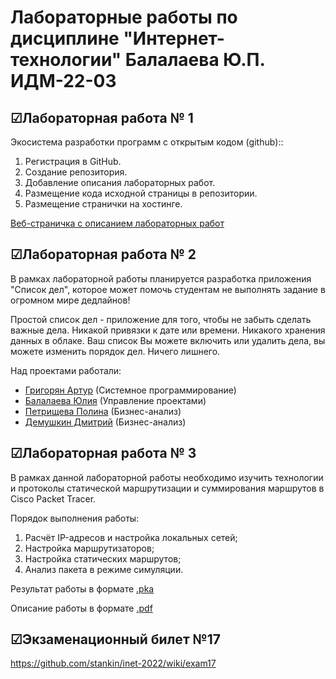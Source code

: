 # Лабораторные работы по дисциплине "Интернет-технологии" Балалаева Ю.П. ИДМ-22-03
## ☑Лабораторная работа № 1
Экосистема разработки программ с открытым кодом (github)::
1. Регистрация в GitHub.
2. Создание репозитория.
3. Добавление описания лабораторных работ.
4. Размещение кода исходной страницы в репозитории.
5. Размещение странички на хостинге. 

[Веб-страничка с описанием лабораторных работ](https://balalaevajulia.github.io/LabsInetTexnologii/)
## ☑Лабораторная работа № 2
В рамках лабораторной работы планируется разработка приложения "Список дел", которое может помочь студентам не выполнять задание в огромном мире дедлайнов!

Простой список дел - приложение для того, чтобы не забыть сделать важные дела. Никакой привязки к дате или времени. Никакого хранения данных в облаке. Ваш список Вы можете включить или удалить дела, вы можете изменить порядок дел. Ничего лишнего.

Над проектами работали:
* [Григорян Артур](https://salemnight1.github.io/) (Системное программирование)
* [Балалаева Юлия](https://balalaevajulia.github.io/LabsInetTexnologii/) (Управление проектами)
* [Петрищева Полина](https://polinapetrishcheva.github.io/lab-petrishcheva/) (Бизнес-анализ)
* [Демушкин Дмитрий](https://dmitrydemushkin1998.github.io/lab-demushkin/) (Бизнес-анализ)

## ☑Лабораторная работа № 3
В рамках данной лабораторной работы необходимо изучить технологии и протоколы статической маршрутизации и суммирования маршрутов в Cisco Packet Tracer.

Порядок выполнения работы:
1. Расчёт IP-адресов и настройка локальных сетей;
2. Настройка маршрутизаторов;
3. Настройка статических маршрутов;
4. Анализ пакета в режиме симуляции.

Результат работы в формате [.pka](https://github.com/BalalaevaJulia/LabsInetTexnologii/blob/main/laba3_cisco/Balalaeva_CPT.pka)

Описание работы в формате [.pdf](https://github.com/BalalaevaJulia/LabsInetTexnologii/blob/main/laba3_cisco/Balalaeva_CPT.pdf)

## ☑Экзаменационный билет №17
https://github.com/stankin/inet-2022/wiki/exam17
